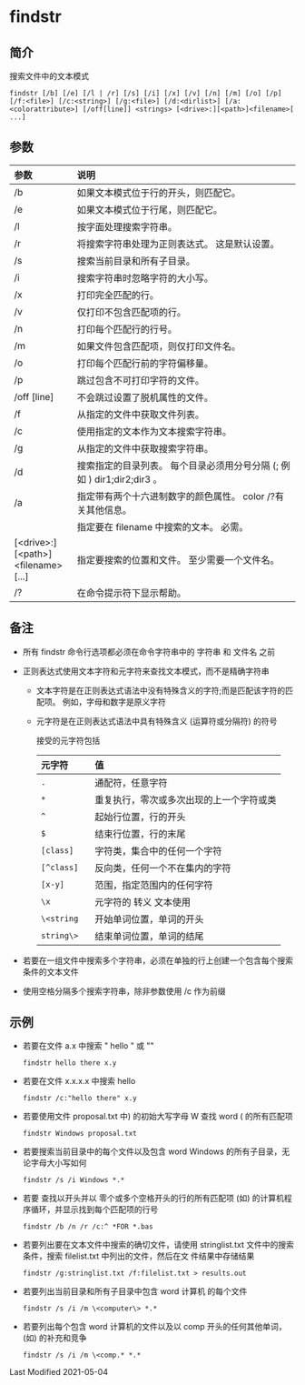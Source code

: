 # findstr

## 简介

搜索文件中的文本模式

```
findstr [/b] [/e] [/l | /r] [/s] [/i] [/x] [/v] [/n] [/m] [/o] [/p] [/f:<file>] [/c:<string>] [/g:<file>] [/d:<dirlist>] [/a:<colorattribute>] [/off[line]] <strings> [<drive>:][<path>]<filename>[ ...]
```

## 参数

<style>
table th:first-of-type {
    width: 22%;
}
</style>

| 参数                                 | 说明                                                                    |
| :----------------------------------- | :---------------------------------------------------------------------- |
| /b                                   | 如果文本模式位于行的开头，则匹配它。                                    |
| /e                                   | 如果文本模式位于行尾，则匹配它。                                        |
| /l                                   | 按字面处理搜索字符串。                                                  |
| /r                                   | 将搜索字符串处理为正则表达式。 这是默认设置。                           |
| /s                                   | 搜索当前目录和所有子目录。                                              |
| /i                                   | 搜索字符串时忽略字符的大小写。                                          |
| /x                                   | 打印完全匹配的行。                                                      |
| /v                                   | 仅打印不包含匹配项的行。                                                |
| /n                                   | 打印每个匹配行的行号。                                                  |
| /m                                   | 如果文件包含匹配项，则仅打印文件名。                                    |
| /o                                   | 打印每个匹配行前的字符偏移量。                                          |
| /p                                   | 跳过包含不可打印字符的文件。                                            |
| /off [line]                          | 不会跳过设置了脱机属性的文件。                                          |
| /f<file>                             | 从指定的文件中获取文件列表。                                            |
| /c<string>                           | 使用指定的文本作为文本搜索字符串。                                      |
| /g<file>                             | 从指定的文件中获取搜索字符串。                                          |
| /d<dirlist>                          | 搜索指定的目录列表。 每个目录必须用分号分隔 (; 例如 ) dir1;dir2;dir3 。 |
| /a<colorattribute>                   | 指定带有两个十六进制数字的颜色属性。 color /?有关其他信息。             |
| <strings>                            | 指定要在 filename 中搜索的文本。 必需。                                 |
| [\<drive>:][\<path>]\<filename>[...] | 指定要搜索的位置和文件。 至少需要一个文件名。                           |
| /?                                   | 在命令提示符下显示帮助。                                                |

## 备注

- 所有 findstr 命令行选项都必须在命令字符串中的 字符串 和 文件名 之前
- 正则表达式使用文本字符和元字符来查找文本模式，而不是精确字符串

  - 文本字符是在正则表达式语法中没有特殊含义的字符;而是匹配该字符的匹配项。 例如，字母和数字是原义字符
  - 元字符是在正则表达式语法中具有特殊含义 (运算符或分隔符) 的符号

    接受的元字符包括

    | 元字符     | 值                                       |
    | :--------- | :--------------------------------------- |
    | `.`        | 通配符，任意字符                         |
    | `*`        | 重复执行，零次或多次出现的上一个字符或类 |
    | `^`        | 起始行位置，行的开头                     |
    | `$`        | 结束行位置，行的末尾                     |
    | `[class]`  | 字符类，集合中的任何一个字符             |
    | `[^class]` | 反向类，任何一个不在集内的字符           |
    | `[x-y]`    | 范围，指定范围内的任何字符               |
    | `\x`       | 元字符的 转义 文本使用                   |
    | `\<string` | 开始单词位置，单词的开头                 |
    | `string\>` | 结束单词位置，单词的结尾                 |

- 若要在一组文件中搜索多个字符串，必须在单独的行上创建一个包含每个搜索条件的文本文件
- 使用空格分隔多个搜索字符串，除非参数使用 /c 作为前缀

## 示例

- 若要在文件 a.x 中搜索 " hello " 或 ""

  ```batch
  findstr hello there x.y
  ```

- 若要在文件 x.x.x.x 中搜索 hello

  ```batch
  findstr /c:"hello there" x.y
  ```

- 若要使用文件 proposal.txt 中) 的初始大写字母 W 查找 word ( 的所有匹配项

  ```batch
  findstr Windows proposal.txt
  ```

- 若要搜索当前目录中的每个文件以及包含 word Windows 的所有子目录，无论字母大小写如何

  ```batch
  findstr /s /i Windows *.*
  ```

- 若要 查找以开头并以 零个或多个空格开头的行的所有匹配项 (如) 的计算机程序循环，并显示找到每个匹配项的行号

  ```batch
  findstr /b /n /r /c:^ *FOR *.bas
  ```

- 若要列出要在文本文件中搜索的确切文件，请使用 stringlist.txt 文件中的搜索条件，搜索 filelist.txt 中列出的文件，然后在文
  件结果中存储结果

  ```batch
  findstr /g:stringlist.txt /f:filelist.txt > results.out
  ```

- 若要列出当前目录和所有子目录中包含 word 计算机 的每个文件

  ```batch
  findstr /s /i /m \<computer\> *.*
  ```

- 若要列出每个包含 word 计算机的文件以及以 comp 开头的任何其他单词， (如) 的补充和竞争
  ```batch
  findstr /s /i /m \<comp.* *.*
  ```

Last Modified 2021-05-04

